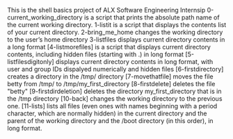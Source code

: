 This is the shell basics project of ALX Software Engineering Internsip
0-current_working_directory is a script that prints the absolute path name of the current working directory.
1-listit is a script that displays the contents list of your current directory.
2-bring_me_home changes the working directory to the user’s home directory
3-listfiles displays current directory contents in a long format
[4-listmorefiles] is a script that displays current directory contents, including hidden files (starting with .) in long format
[5-listfilesdigitonly] displays current directory contents in long format, with user and group IDs dispalyed numerically and hidden files
[6-firstdirectory] creates a directory in the /tmp/ directory
[7-movethatfile] moves the file betty from /tmp/ to /tmp/my_first_directory
[8-firstdelete] deletes the file "betty"
[9-firstdirdeletion] deletes the directory my_first_directory that is in the /tmp directory
[10-back] changes the working directory to the previous one.
[11-lists]  lists all files (even ones with names beginning with a period character, which are normally hidden) in the current directory and the parent of the working directory and the /boot directory (in this order), in long format.
